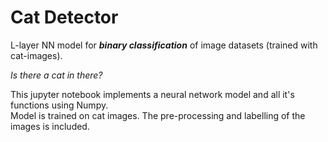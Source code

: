 # Cat Detector
L-layer NN model for ***binary classification*** of image datasets (trained with cat-images).  

  
*Is there a cat in there?*


This jupyter notebook implements a neural network model and all it's functions using Numpy.  
Model is trained on cat images. The pre-processing and labelling of the images is included.
